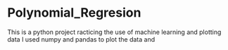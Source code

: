 # Polynomial_Regresion
This is a python project racticing the use of machine learning and plotting data 
I used numpy and pandas to plot the data and 
